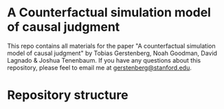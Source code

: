 # A Counterfactual simulation model of causal judgment 

This repo contains all materials for the paper "A counterfactual simulation model of causal judgment" by Tobias Gerstenberg, Noah Goodman, David Lagnado & Joshua Tenenbaum. If you have any questions about this repository, please feel to email me at [gerstenberg@stanford.edu](mailto:gerstenberg@stanford.edu).

# Repository structure 


